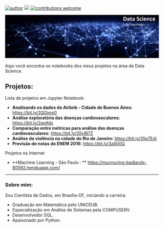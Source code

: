 [![author](https://img.shields.io/badge/author-juliosaopedro-red)](https://www.linkedin.com/in/julio-sao-pedro/) [![](https://img.shields.io/badge/python-3.6.5+-blue.svg)](https://www.python.org/downloads/release/python-365/) [![contributions welcome](https://img.shields.io/badge/contributions-welcome-brightgreen.svg?style=flat)](https://github.com/juliosaopedro/Meus_Projetos/issues)

<p align="center">
  <img src="/imagens/Data-Science-Git-Hub.jpg" >
</p>

Aqui você encontra os *notebooks* dos meus projetos na área de Data Science.

## Projetos:
Lista de projetos em Jupyter Notebook:

* **Analisando os dados do Airbnb - Cidade de Buenos Aires:** https://bit.ly/2QGims0
* **Análise exploratória das doenças cardiovasculares:** https://bit.ly/2qqjfdx
* **Comparação entre métricas para análise das doenças cardiovasculares:** https://bit.ly/35yIB7Z 
* **Análise da violência na cidade do Rio de Janeiro:** https://bit.ly/35p7Edi
* **Previsão de notas do ENEM 2016:** https://bit.ly/3aStj0Q

Projetos na Internet

* **Machine Learning - São Paulo : ** https://murmuring-badlands-80592.herokuapp.com/


---

### Sobre mim:

Sou Cientista de Dados, em Brasília-DF, iniciando a carreira.

* Graduação em Matemática pelo UNICEUB.
* Especialização em Análise de Sistemas pela COMPUSERV.
* Desenvolvedor SQL.
* Apaixonado por Python.
